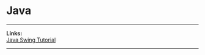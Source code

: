 # Java  
---------------------------------------------------  
**Links:**  
[Java Swing Tutorial](https://www.javatpoint.com/java-swing)  
 

-----------------------------------------------------  

